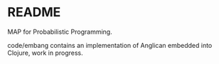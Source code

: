 # README #

MAP for Probabilistic Programming.

code/embang contains an implementation of Anglican embedded
into Clojure, work in progress.
